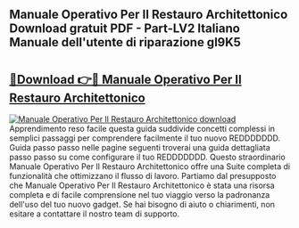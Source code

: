 ## Manuale Operativo Per Il Restauro Architettonico Download gratuit PDF - Part-LV2 Italiano Manuale dell'utente di riparazione gl9K5

# <h2><a href="http://dffff8.blite.top/?on=Manuale+Operativo+Per+Il+Restauro+Architettonico">🔗Download 👉🔴 Manuale Operativo Per Il Restauro Architettonico</a></h2>

[![Manuale Operativo Per Il Restauro Architettonico download](https://i.imgur.com/lujVjoI.png)](http://dffff8.blite.top/?on=Manuale+Operativo+Per+Il+Restauro+Architettonico)
Apprendimento reso facile questa guida suddivide concetti complessi in semplici passaggi per comprendere facilmente il tuo nuovo REDDDDDDD. Guida passo passo nelle pagine seguenti troverai una guida dettagliata passo passo su come configurare il tuo REDDDDDDD. Questo straordinario Manuale Operativo Per Il Restauro Architettonico offre una Suite completa di funzionalità che ottimizzano il flusso di lavoro. Partiamo dal presupposto che Manuale Operativo Per Il Restauro Architettonico è stata una risorsa completa e di facile comprensione nel tuo viaggio verso la padronanza dell'uso del tuo nuovo gadget. Se hai bisogno di aiuto o chiarimenti, non esitare a contattare il nostro team di supporto.
